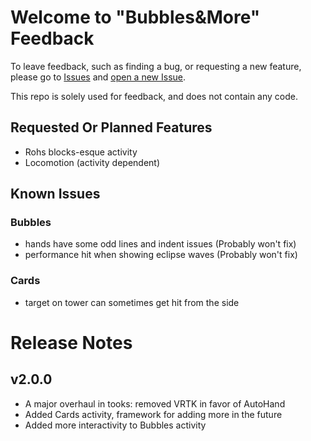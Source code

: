 # Welcome to "Bubbles&More" Feedback

To leave feedback, such as finding a bug, or requesting a new feature, please go to [Issues](https://github.com/hawkwood/fdbk-bam/issues) and [open a new Issue](https://github.com/hawkwood/fdbk-bam/issues/new). 

This repo is solely used for feedback, and does not contain any code.

## Requested Or Planned Features
- Rohs blocks-esque activity
- Locomotion (activity dependent)

## Known Issues
### Bubbles
- hands have some odd lines and indent issues (Probably won't fix)
- performance hit when showing eclipse waves (Probably won't fix)

### Cards
- target on tower can sometimes get hit from the side

# Release Notes 
## v2.0.0
- A major overhaul in tooks: removed VRTK in favor of AutoHand
- Added Cards activity, framework for adding more in the future
- Added more interactivity to Bubbles activity
